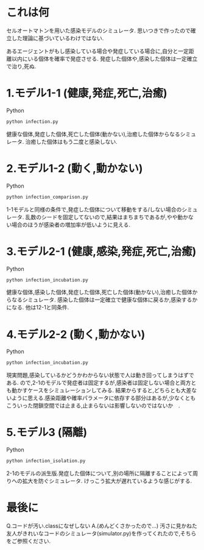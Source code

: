 # これは何

セルオートマトンを用いた感染モデルのシミュレータ.
思いつきで作ったので確立した理論に基づいているわけではない.

あるエージェントがもし感染している場合や発症している場合に,自分と一定距離以内にいる個体を確率で発症させる.
発症した個体や,感染した個体は一定確立で治り,死ぬ.

# 1.モデル1-1 (健康,発症,死亡,治癒)
Python
```bash
python infection.py
```

健康な個体,発症した個体,死亡した個体(動かない),治癒した個体からなるシミュレータ.
治癒した個体はもう二度と感染しない.

# 2.モデル1-2 (動く,動かない)
Python
```bash
python infection_comparison.py
```

1-1モデルと同様の条件で,発症した個体について移動をする/しない場合のシミュレータ.
乱数のシードを固定してないので,結果はまちまちであるが,やや動かない場合のほうが感染者の増加率が低いように見える.

# 3.モデル2-1 (健康,感染,発症,死亡,治癒)
Python
```bash
python infection_incubation.py
```

健康な個体,感染した個体,発症した個体,死亡した個体(動かない),治癒した個体からなるシミュレータ.
感染した個体は一定確立で健康な個体に戻るか,感染するかになる.
他は12-1と同条件.

# 4.モデル2-2 (動く,動かない)
Python
```bash
python infection_incubation.py
```

現実問題,感染しているかどうかわからない状態で人は動き回ってしまうはずである.
ので,2-1のモデルで発症者は固定するが,感染者は固定しない場合と両方とも動かすケースをシミュレーションしてみる.
結果からすると,どちらとも大差ないように思える.感染距離や確率パラメータに依存する部分はあるが,少なくともこういった閉鎖空間では止まる,止まらないは影響しないのではないか　.

# 5.モデル3 (隔離)
Python
```bash
python infection_isolation.py
```

2-1のモデルの派生版.発症した個体について,別の場所に隔離することによって周りへの拡大を防ぐシミュレータ.
けっこう拡大が遅れているような感じがする.


# 最後に

Q.コードが汚い.classになぜしない
A.(めんどくさかったので...) 汚さに見かねた友人がきれいなコードのシミュレータ(simulator.py)を作ってくれたので,そちらをご参照ください.







